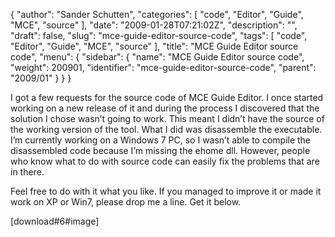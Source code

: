 {
  "author": "Sander Schutten",
  "categories": [
    "code",
    "Editor",
    "Guide",
    "MCE",
    "source"
  ],
  "date": "2009-01-28T07:21:02Z",
  "description": "",
  "draft": false,
  "slug": "mce-guide-editor-source-code",
  "tags": [
    "code",
    "Editor",
    "Guide",
    "MCE",
    "source"
  ],
  "title": "MCE Guide Editor source code",
  "menu": {
    "sidebar": {
      "name": "MCE Guide Editor source code",
      "weight": 200901,
      "identifier": "mce-guide-editor-source-code",
      "parent": "2009/01"
    }
  }
}


I got a few requests for the source code of MCE Guide Editor. I once started working on a new release of it and during the process I discovered that the solution I chose wasn’t going to work. This meant I didn’t have the source of the working version of the tool. What I did was disassemble the executable. I’m currently working on a Windows 7 PC, so I wasn’t able to compile the disassembled code because I’m missing the ehome dll. However, people who know what to do with source code can easily fix the problems that are in there.

Feel free to do with it what you like. If you managed to improve it or made it work on XP or Win7, please drop me a line. Get it below.

[download#6#image]

